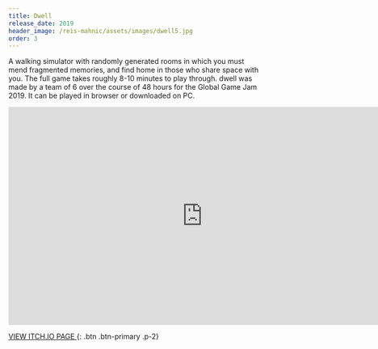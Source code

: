 ```yaml
---
title: Dwell
release_date: 2019
header_image: /reis-mahnic/assets/images/dwell5.jpg
order: 3
---
```

A walking simulator with randomly generated rooms in which you must mend fragmented memories, and find home in those who share space with you. The full game takes roughly 8-10 minutes to play through. dwell was made by a team of 6 over the course of 48 hours for the Global Game Jam 2019. It can be played in browser or downloaded on PC. 

<iframe frameborder="0" src="https://itch.io/embed-upload/1328186?color=bcaad2" allowfullscreen="" width="768" height="432"></iframe>

<br>

[VIEW ITCH.IO PAGE ](http://www.google.com){: .btn .btn-primary .p-2}
